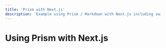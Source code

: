 ```yaml
---
title: 'Prism with Next.js'
description: 'Example using Prism / Markdown with Next.js including switching syntax highlighting themes.'
---
```


# Using Prism with Next.js
